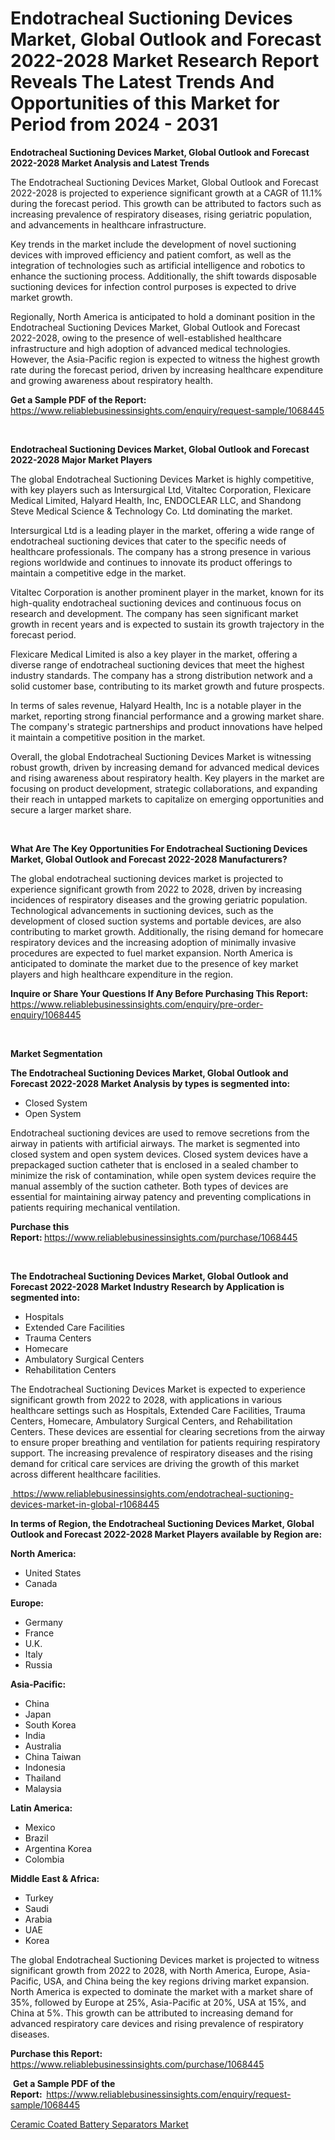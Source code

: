 <p><h1>Endotracheal Suctioning Devices Market, Global Outlook and Forecast 2022-2028 Market Research Report Reveals The Latest Trends And Opportunities of this Market for Period from 2024 - 2031</h1></p><p><strong>Endotracheal Suctioning Devices Market, Global Outlook and Forecast 2022-2028 Market Analysis and Latest Trends</strong></p>
<p><p>The Endotracheal Suctioning Devices Market, Global Outlook and Forecast 2022-2028 is projected to experience significant growth at a CAGR of 11.1% during the forecast period. This growth can be attributed to factors such as increasing prevalence of respiratory diseases, rising geriatric population, and advancements in healthcare infrastructure.</p><p>Key trends in the market include the development of novel suctioning devices with improved efficiency and patient comfort, as well as the integration of technologies such as artificial intelligence and robotics to enhance the suctioning process. Additionally, the shift towards disposable suctioning devices for infection control purposes is expected to drive market growth.</p><p>Regionally, North America is anticipated to hold a dominant position in the Endotracheal Suctioning Devices Market, Global Outlook and Forecast 2022-2028, owing to the presence of well-established healthcare infrastructure and high adoption of advanced medical technologies. However, the Asia-Pacific region is expected to witness the highest growth rate during the forecast period, driven by increasing healthcare expenditure and growing awareness about respiratory health.</p></p>
<p><strong>Get a Sample PDF of the Report:&nbsp;</strong> <a href="https://www.reliablebusinessinsights.com/enquiry/request-sample/1068445">https://www.reliablebusinessinsights.com/enquiry/request-sample/1068445</a></p>
<p>&nbsp;</p>
<p><strong>Endotracheal Suctioning Devices Market, Global Outlook and Forecast 2022-2028 Major Market Players</strong></p>
<p><p>The global Endotracheal Suctioning Devices Market is highly competitive, with key players such as Intersurgical Ltd, Vitaltec Corporation, Flexicare Medical Limited, Halyard Health, Inc, ENDOCLEAR LLC, and Shandong Steve Medical Science & Technology Co. Ltd dominating the market.</p><p>Intersurgical Ltd is a leading player in the market, offering a wide range of endotracheal suctioning devices that cater to the specific needs of healthcare professionals. The company has a strong presence in various regions worldwide and continues to innovate its product offerings to maintain a competitive edge in the market.</p><p>Vitaltec Corporation is another prominent player in the market, known for its high-quality endotracheal suctioning devices and continuous focus on research and development. The company has seen significant market growth in recent years and is expected to sustain its growth trajectory in the forecast period.</p><p>Flexicare Medical Limited is also a key player in the market, offering a diverse range of endotracheal suctioning devices that meet the highest industry standards. The company has a strong distribution network and a solid customer base, contributing to its market growth and future prospects.</p><p>In terms of sales revenue, Halyard Health, Inc is a notable player in the market, reporting strong financial performance and a growing market share. The company's strategic partnerships and product innovations have helped it maintain a competitive position in the market.</p><p>Overall, the global Endotracheal Suctioning Devices Market is witnessing robust growth, driven by increasing demand for advanced medical devices and rising awareness about respiratory health. Key players in the market are focusing on product development, strategic collaborations, and expanding their reach in untapped markets to capitalize on emerging opportunities and secure a larger market share.</p></p>
<p>&nbsp;</p>
<p><strong>What Are The Key Opportunities For Endotracheal Suctioning Devices Market, Global Outlook and Forecast 2022-2028 Manufacturers?</strong></p>
<p><p>The global endotracheal suctioning devices market is projected to experience significant growth from 2022 to 2028, driven by increasing incidences of respiratory diseases and the growing geriatric population. Technological advancements in suctioning devices, such as the development of closed suction systems and portable devices, are also contributing to market growth. Additionally, the rising demand for homecare respiratory devices and the increasing adoption of minimally invasive procedures are expected to fuel market expansion. North America is anticipated to dominate the market due to the presence of key market players and high healthcare expenditure in the region.</p></p>
<p><strong>Inquire or Share Your Questions If Any Before Purchasing This Report:</strong> <a href="https://www.reliablebusinessinsights.com/enquiry/pre-order-enquiry/1068445">https://www.reliablebusinessinsights.com/enquiry/pre-order-enquiry/1068445</a></p>
<p>&nbsp;</p>
<p><strong>Market Segmentation</strong></p>
<p><strong>The Endotracheal Suctioning Devices Market, Global Outlook and Forecast 2022-2028 Market Analysis by types is segmented into:</strong></p>
<p><ul><li>Closed System</li><li>Open System</li></ul></p>
<p><p>Endotracheal suctioning devices are used to remove secretions from the airway in patients with artificial airways. The market is segmented into closed system and open system devices. Closed system devices have a prepackaged suction catheter that is enclosed in a sealed chamber to minimize the risk of contamination, while open system devices require the manual assembly of the suction catheter. Both types of devices are essential for maintaining airway patency and preventing complications in patients requiring mechanical ventilation.</p></p>
<p><strong>Purchase this Report:&nbsp;</strong><a href="https://www.reliablebusinessinsights.com/purchase/1068445">https://www.reliablebusinessinsights.com/purchase/1068445</a></p>
<p>&nbsp;</p>
<p><strong>The Endotracheal Suctioning Devices Market, Global Outlook and Forecast 2022-2028 Market Industry Research by Application is segmented into:</strong></p>
<p><ul><li>Hospitals</li><li>Extended Care Facilities</li><li>Trauma Centers</li><li>Homecare</li><li>Ambulatory Surgical Centers</li><li>Rehabilitation Centers</li></ul></p>
<p><p>The Endotracheal Suctioning Devices Market is expected to experience significant growth from 2022 to 2028, with applications in various healthcare settings such as Hospitals, Extended Care Facilities, Trauma Centers, Homecare, Ambulatory Surgical Centers, and Rehabilitation Centers. These devices are essential for clearing secretions from the airway to ensure proper breathing and ventilation for patients requiring respiratory support. The increasing prevalence of respiratory diseases and the rising demand for critical care services are driving the growth of this market across different healthcare facilities.</p></p>
<p><a href="https://www.reliablebusinessinsights.com/endotracheal-suctioning-devices-market-in-global-r1068445">&nbsp;https://www.reliablebusinessinsights.com/endotracheal-suctioning-devices-market-in-global-r1068445</a></p>
<p><strong>In terms of Region, the Endotracheal Suctioning Devices Market, Global Outlook and Forecast 2022-2028 Market Players available by Region are:</strong></p>
<p>
    <p> <strong> North America: </strong>
        <ul>
            <li>United States</li>
            <li>Canada</li>
        </ul>
        </p> 
    <p> <strong> Europe: </strong>
        <ul>
            <li>Germany</li>
            <li>France</li>
            <li>U.K.</li>
            <li>Italy</li>
            <li>Russia</li>
        </ul>
        </p> 
    <p> <strong> Asia-Pacific: </strong>
        <ul>
            <li>China</li>
            <li>Japan</li>
            <li>South Korea</li>
            <li>India</li>
            <li>Australia</li>
            <li>China Taiwan</li>
            <li>Indonesia</li>
            <li>Thailand</li>
            <li>Malaysia</li>
        </ul>
        </p> 
    <p> <strong> Latin America: </strong>
        <ul>
            <li>Mexico</li>
            <li>Brazil</li>
            <li>Argentina Korea</li>
            <li>Colombia</li>
        </ul>
        </p> 
    <p> <strong> Middle East & Africa: </strong>
        <ul>
            <li>Turkey</li>
            <li>Saudi</li>
            <li>Arabia</li>
            <li>UAE</li>
            <li>Korea</li>
        </ul>
    </p>
    </p>
<p><p>The global Endotracheal Suctioning Devices market is projected to witness significant growth from 2022 to 2028, with North America, Europe, Asia-Pacific, USA, and China being the key regions driving market expansion. North America is expected to dominate the market with a market share of 35%, followed by Europe at 25%, Asia-Pacific at 20%, USA at 15%, and China at 5%. This growth can be attributed to increasing demand for advanced respiratory care devices and rising prevalence of respiratory diseases.</p></p>
<p><strong>Purchase this Report: </strong><a href="https://www.reliablebusinessinsights.com/purchase/1068445">https://www.reliablebusinessinsights.com/purchase/1068445</a></p>
<p>&nbsp;<strong>Get a Sample PDF of the Report:&nbsp;&nbsp;</strong><a href="https://www.reliablebusinessinsights.com/enquiry/request-sample/1068445">https://www.reliablebusinessinsights.com/enquiry/request-sample/1068445</a></p>
<p><strong></strong></p>
<p><p><a href="https://github.com/gdfhhhj/Market-Research-Report-List-5/blob/main/ceramic-coated-battery-separators-market.md">Ceramic Coated Battery Separators Market</a></p></p>